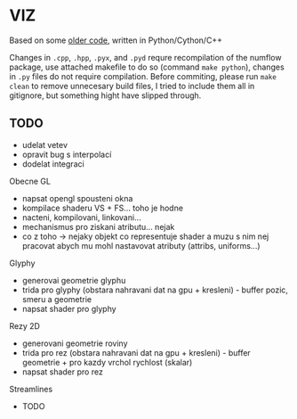 # VIZ

Based on some [older code](https://github.com/vojtatom/numflow), written in Python/Cython/C++

Changes in `.cpp`, `.hpp`, `.pyx`, and `.pyd` requre recompilation of the numflow package, use attached makefile to do so (command `make python`), changes in `.py` files do not require compilation.
Before commiting, please run `make clean` to remove unnecesary build files, I tried to include them all in gitignore, but something hight have slipped through.


## TODO
 * udelat vetev
 * opravit bug s interpolací
 * dodelat integraci

Obecne GL
 * napsat opengl spousteni okna
 * kompilace shaderu VS + FS... toho je hodne
 * nacteni, kompilovani, linkovani... 
 * mechanismus pro ziskani atributu... nejak
 * co z toho -> nejaky objekt co representuje shader a muzu s nim nej pracovat abych mu mohl nastavovat atributy (attribs, uniforms...)

Glyphy
 * generovai geometrie glyphu
 * trida pro glyphy (obstara nahravani dat na gpu + kresleni) - buffer pozic, smeru a geometrie
 * napsat shader pro glyphy

Rezy 2D
 * generovani geometrie roviny
 * trida pro rez (obstara nahravani dat na gpu + kresleni) - buffer geometrie + pro kazdy vrchol rychlost (skalar)
 * napsat shader pro rez

Streamlines
 * TODO